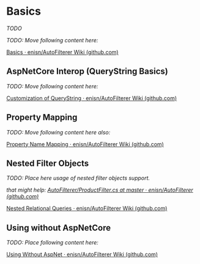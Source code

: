 # Basics

*TODO*



*TODO: Move following content here:*

[Basics · enisn/AutoFilterer Wiki (github.com)](https://github.com/enisn/AutoFilterer/wiki/Basics)



## AspNetCore Interop (QueryString Basics)

*TODO: Move following content here:*

[Customization of QueryString · enisn/AutoFilterer Wiki (github.com)](https://github.com/enisn/AutoFilterer/wiki/Customization-of-QueryString)



## Property Mapping

*TODO: Move following content here also:*

[Property Name Mapping · enisn/AutoFilterer Wiki (github.com)](https://github.com/enisn/AutoFilterer/wiki/Property-Name-Mapping)



## Nested Filter Objects

*TODO: Place here usage of nested filter objects support.*

*that might help: [AutoFilterer/ProductFilter.cs at master · enisn/AutoFilterer (github.com)](https://github.com/enisn/AutoFilterer/blob/master/sandbox/WebApplication.API/Dtos/Northwind/ProductFilter.cs#L34-L36)*

[Nested Relational Queries · enisn/AutoFilterer Wiki (github.com)](https://github.com/enisn/AutoFilterer/wiki/Nested-Relational-Queries)

## Using without AspNetCore

*TODO: Place following content here:*

[Using Without AspNet · enisn/AutoFilterer Wiki (github.com)](https://github.com/enisn/AutoFilterer/wiki/Using-Without-AspNet)